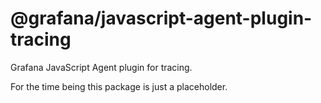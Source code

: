 # @grafana/javascript-agent-plugin-tracing

Grafana JavaScript Agent plugin for tracing.

For the time being this package is just a placeholder.
